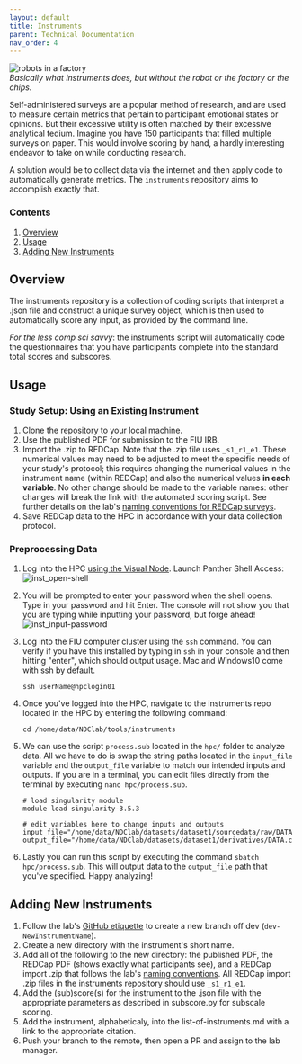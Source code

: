 ```yaml
---
layout: default
title: Instruments
parent: Technical Documentation
nav_order: 4
---
```


![robots in a factory](https://raw.githubusercontent.com/NDCLab/wiki/main/docs/_assets/technical/inst_automation-header.jpg)  
*Basically what instruments does, but without the robot or the factory or the chips.*

Self-administered surveys are a popular method of research, and are used to measure certain metrics that pertain to participant emotional states or opinions. But their excessive utility is often matched by their excessive analytical tedium. Imagine you have 150 participants that filled multiple surveys on paper. This would involve scoring by hand, a hardly interesting endeavor to take on while conducting research.

A solution would be to collect data via the internet and then apply code to automatically generate metrics. The `instruments` repository aims to accomplish exactly that.

### Contents
1. [Overview](#overview)
2. [Usage](#usage)
3. [Adding New Instruments](#adding-new-instruments)


## Overview

The instruments repository is a collection of coding scripts that interpret a .json file and construct a unique survey object, which is then used to automatically score any input, as provided by the command line.

_For the less comp sci savvy_: the instruments script will automatically code the questionnaires that you have participants complete into the standard total scores and subscores.

## Usage

### Study Setup: Using an Existing Instrument

1. Clone the repository to your local machine.
2. Use the published PDF for submission to the FIU IRB.
3. Import the .zip to REDCap. Note that the .zip file uses `_s1_r1_e1`. These numerical values may need to be adjusted to meet the specific needs of your study's protocol; this requires changing the numerical values in the instrument name (within REDCap) and also the numerical values **in each variable**. No other change should be made to the variable names: other changes will break the link with the automated scoring script. See further details on the lab's [naming conventions for REDCap surveys](https://ndclab.github.io/wiki/docs/etiquette/naming-conventions.html#redcap).
4. Save REDCap data to the HPC in accordance with your data collection protocol.

### Preprocessing Data

1. Log into the HPC [using the Visual Node](https://ndclab.github.io/wiki/docs/technical-docs/hpc-doc.html#connecting).  Launch Panther Shell Access:
![inst_open-shell](https://raw.githubusercontent.com/NDCLab/wiki/main/docs/_assets/technical/inst_open-shell.jpg)

2. You will be prompted to enter your password when the shell opens.  Type in your password and hit Enter.  The console will not show you that you are typing while inputting your password, but forge ahead!
![inst_input-password](https://raw.githubusercontent.com/NDCLab/wiki/main/docs/_assets/technical/inst_input-password.jpg)

1. Log into the FIU computer cluster using the `ssh` command. You can verify if you have this installed by typing in `ssh` in your console and then hitting "enter", which should output usage. Mac and Windows10 come with ssh by default.
    ```
    ssh userName@hpclogin01
    ```

2. Once you've logged into the HPC, navigate to the instruments repo located in the HPC by entering the following command:
    ```
    cd /home/data/NDClab/tools/instruments
    ```

3. We can use the script `process.sub` located in the `hpc/` folder to analyze data. All we have to do is swap the string paths located in the `input_file` variable and the `output_file` variable to match our intended inputs and outputs. If you are in a terminal, you can edit files directly from the terminal by executing `nano hpc/process.sub`.

    ```
    # load singularity module
    module load singularity-3.5.3

    # edit variables here to change inputs and outputs
    input_file="/home/data/NDClab/datasets/dataset1/sourcedata/raw/DATA.csv"
    output_file="/home/data/NDClab/datasets/dataset1/derivatives/DATA.csv"
    ```

4. Lastly you can run this script by executing the command `sbatch hpc/process.sub`. This will output data to the `output_file` path that you've specified. Happy analyzing! 

## Adding New Instruments

1. Follow the lab's [GitHub etiquette](https://ndclab.github.io/wiki/docs/etiquette/github-etiquette.html) to create a new branch off dev (`dev-NewInstrumentName`).
2. Create a new directory with the instrument's short name.
3. Add all of the following to the new directory: the published PDF, the REDCap PDF (shows exactly what participants see), and a REDCap import .zip that follows the lab's [naming conventions](https://ndclab.github.io/wiki/docs/etiquette/naming-conventions.html#redcap). All REDCap import .zip files in the instruments repository should use `_s1_r1_e1`.
4. Add the (sub)score(s) for the instrument to the .json file with the appropriate parameters as described in subscore.py for subscale scoring.
5. Add the instrument, alphabeticaly, into the list-of-instruments.md with a link to the appropriate citation.
6. Push your branch to the remote, then open a PR and assign to the lab manager.
